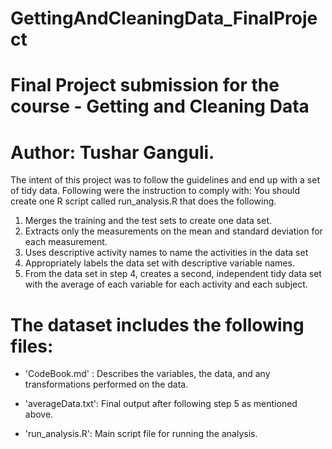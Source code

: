 # GettingAndCleaningData_FinalProject
Final Project submission for the course - Getting and Cleaning Data
==================================================================
Author: Tushar Ganguli.
==================================================================

The intent of this project was to follow the guidelines and end up with a set of tidy data.
Following were the instruction to comply with:
You should create one R script called run_analysis.R that does the following.
 
1.  Merges the training and the test sets to create one data set.
2.  Extracts only the measurements on the mean and standard deviation for each measurement.
3.  Uses descriptive activity names to name the activities in the data set
4.  Appropriately labels the data set with descriptive variable names.
5.  From the data set in step 4, creates a second, independent tidy data set with the average 
    of each variable for each activity and each subject.

The dataset includes the following files:
=========================================

- 'CodeBook.md' : Describes the variables, the data, and any transformations performed on the data.

- 'averageData.txt': Final output after following step 5 as mentioned above.

- 'run_analysis.R': Main script file for running the analysis.

